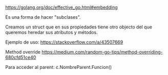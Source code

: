 https://golang.org/doc/effective_go.html#embedding

Es una forma de hacer "subclases".

Creamos un struct que en sus propiedades tiene otro objecto del que queremos heredar sus atributos y métodos.


Ejemplo de uso:
https://stackoverflow.com/a/43507669


Method override
https://medium.com/random-go-tips/method-overriding-680cfd51ce40

Para acceder al parent:
c.NombreParent.Funcion()

